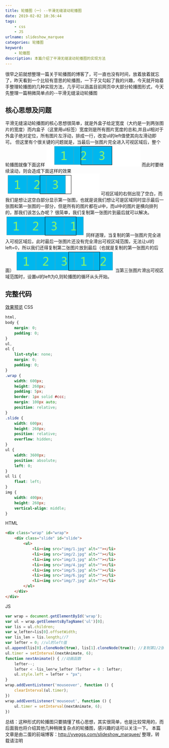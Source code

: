 ```yaml
---
title: 轮播图（一）--平滑无缝滚动轮播图
date: 2019-02-02 10:36:44
tags:
    - css
    - JS
urlname: slideshow_marquee
categories: 轮播图
keyword:
    - 轮播图
description: 本篇介绍了平滑无缝滚动轮播图的实现方法
---
```

很早之前就想整理一篇关于轮播图的博客了，可一直也没有时间，放着放着就忘了，昨天看到一个比较有意思的轮播图，一下子又勾起了我的兴趣，今天就开始着手整理轮播图的几种实现方法，几乎可以涵盖目前网页中大部分轮播图形式，今天先整理一篇稍微简单点的--平滑无缝滚动轮播图
## 核心思想及问题
平滑无缝滚动轮播图的核心思想很简单，就是外盒子给定宽度（大约是一到两张图片的宽度）而内盒子（这里用ul标签）宽度则是所有图片宽度的总和,并且ul相对于外盒子绝对定位，所有图片左浮动，排成一行，改变ul的left值使其向左滑动即可。
但这里有个很关键的问题就是，当最后一张图片完全进入可视区域后，整个轮播图就像下面这样
![平滑无缝滚动轮播图-显示最后一张图片1](../img/slide_img/phwfgd1.png)
而此时要继续滚动，则会造成下面这样的效果
![平滑无缝滚动轮播图-显示最后一张图片2](../img/slide_img/phwfgd2.png)
可视区域的右侧出现了空白，而我们是想让这空白部分显示第一张图，也就是说我们想让可是区域同时显示最后一张图和第一张图的一部分，但是所有的图片都在ul中，而ul中的图片是横向排列的，那我们该怎么办呢？
很简单，我们复制第一张图片到最后就可以解决。
![平滑无缝滚动轮播图-显示最后一张图片3](../img/slide_img/phwfgd3.png)
同样道理，当复制的第一张图片完全进入可视区域后，此时最后一张图片还没有完全滑出可视区域范围，无法让ul的left=0，所以我们还得复制第二张图片放到最后（也就是复制的第一张图片的后面）
![平滑无缝滚动轮播图-显示最后一张图片4](../img/slide_img/phwfgd4.png)
当第三张图片滑出可视区域范围时，设置ul的left为0,则轮播图的循环从头开始。
## 完整代码
[效果预览](http://htmlpreview.github.io/?https://github.com/eggs116/eggs116.github.io/blob/hexo/source/demo/slideshow/slideshow_marquee.html)
CSS
```css
html,
body {
    margin: 0;
    padding: 0;
}
ul,
ol {
    list-style: none;
    margin: 0;
    padding: 0;
}
.wrap {
    width: 600px;
    height: 260px;
    padding: 5px;
    border: 1px solid #ccc;
    margin: 100px auto;
    position: relative;
}
.slide {
    width: 600px;
    height: 260px;
    position: relative;
    overflow: hidden;
}
ul {
    width: 3600px;
    position: absolute;
    left: 0;
}
ul li {
    float: left;
}
img {
    width: 400px;
    height: 260px;
    vertical-align: middle;
}
```
HTML
```html
<div class="wrap" id="wrap">
    <div class="slide" id="slide">
        <ul>
            <li><img src="img/1.jpg" alt=""></li>
            <li><img src="img/2.jpg" alt=""></li>
            <li><img src="img/3.jpg" alt=""></li>
            <li><img src="img/4.jpg" alt=""></li>
            <li><img src="img/5.jpg" alt=""></li>
            <li><img src="img/6.jpg" alt=""></li>
            <li><img src="img/7.jpg" alt=""></li>
        </ul>
    </div>
</div>
```
JS
```javascript
var wrap = document.getElementById('wrap');
var ul = wrap.getElementsByTagName('ul')[0];
var lis = ul.children;
var w_lefter=lis[0].offsetWidth;
var lis_len = lis.length;//7
var lefter = 0; //ul的left值
ul.append(lis[0].cloneNode(true), lis[1].cloneNode(true)); //复制第1/2张图片并追加到最后,此时lis.length为9,而lis_len仍为7
ul.timer = setInterval(nextAnimate, 6);
function nextAnimate() { //动画函数
    lefter--;
    lefter < -lis_len*w_lefter ?lefter = 0 : lefter;
    ul.style.left = lefter + "px";
}
wrap.addEventListener('mouseover', function () {
    clearInterval(ul.timer);
})
wrap.addEventListener('mouseout', function () {
    ul.timer = setInterval(nextAnimate, 6);
})
```


总结：这种形式的轮播图只要搞懂了核心思想，其实很简单，也是比较常用的，而后面我也将介绍其他几种稍微复杂点的轮播图，感兴趣的话可以关注一下。
本篇文章是由二蛋的前端博客：http://yyeggs.com/slideshow_marquee/ 整理，转载请注明